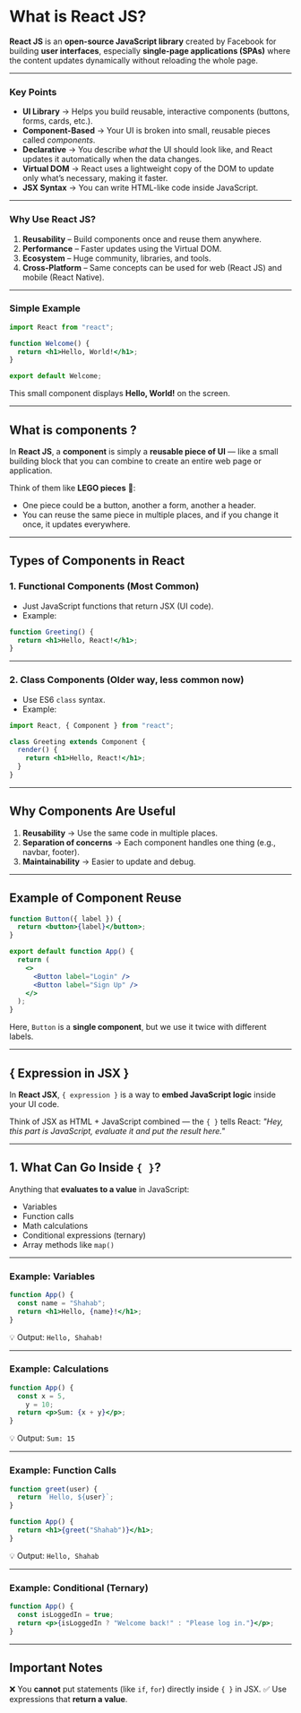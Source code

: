 # What is React JS?

**React JS** is an **open-source JavaScript library** created by Facebook for building **user interfaces**, especially **single-page applications (SPAs)** where the content updates dynamically without reloading the whole page.

---

### **Key Points**

- **UI Library** → Helps you build reusable, interactive components (buttons, forms, cards, etc.).
- **Component-Based** → Your UI is broken into small, reusable pieces called _components_.
- **Declarative** → You describe _what_ the UI should look like, and React updates it automatically when the data changes.
- **Virtual DOM** → React uses a lightweight copy of the DOM to update only what’s necessary, making it faster.
- **JSX Syntax** → You can write HTML-like code inside JavaScript.

---

### **Why Use React JS?**

1. **Reusability** – Build components once and reuse them anywhere.
2. **Performance** – Faster updates using the Virtual DOM.
3. **Ecosystem** – Huge community, libraries, and tools.
4. **Cross-Platform** – Same concepts can be used for web (React JS) and mobile (React Native).

---

### **Simple Example**

```jsx
import React from "react";

function Welcome() {
  return <h1>Hello, World!</h1>;
}

export default Welcome;
```

This small component displays **Hello, World!** on the screen.

---

## What is components ?

In **React JS**, a **component** is simply a **reusable piece of UI** — like a small building block that you can combine to create an entire web page or application.

Think of them like **LEGO pieces** 🧱:

- One piece could be a button, another a form, another a header.
- You can reuse the same piece in multiple places, and if you change it once, it updates everywhere.

---

## **Types of Components in React**

### 1. **Functional Components** (Most Common)

- Just JavaScript functions that return JSX (UI code).
- Example:

```jsx
function Greeting() {
  return <h1>Hello, React!</h1>;
}
```

---

### 2. **Class Components** (Older way, less common now)

- Use ES6 `class` syntax.
- Example:

```jsx
import React, { Component } from "react";

class Greeting extends Component {
  render() {
    return <h1>Hello, React!</h1>;
  }
}
```

---

## **Why Components Are Useful**

1. **Reusability** → Use the same code in multiple places.
2. **Separation of concerns** → Each component handles one thing (e.g., navbar, footer).
3. **Maintainability** → Easier to update and debug.

---

## **Example of Component Reuse**

```jsx
function Button({ label }) {
  return <button>{label}</button>;
}

export default function App() {
  return (
    <>
      <Button label="Login" />
      <Button label="Sign Up" />
    </>
  );
}
```

Here, `Button` is a **single component**, but we use it twice with different labels.

---

## { Expression in JSX }

In **React JSX**, `{ expression }` is a way to **embed JavaScript logic** inside your UI code.

Think of JSX as HTML + JavaScript combined — the `{ }` tells React:
_"Hey, this part is JavaScript, evaluate it and put the result here."_

---

## **1. What Can Go Inside `{ }`?**

Anything that **evaluates to a value** in JavaScript:

- Variables
- Function calls
- Math calculations
- Conditional expressions (ternary)
- Array methods like `map()`

---

### **Example: Variables**

```jsx
function App() {
  const name = "Shahab";
  return <h1>Hello, {name}!</h1>;
}
```

💡 Output: `Hello, Shahab!`

---

### **Example: Calculations**

```jsx
function App() {
  const x = 5,
    y = 10;
  return <p>Sum: {x + y}</p>;
}
```

💡 Output: `Sum: 15`

---

### **Example: Function Calls**

```jsx
function greet(user) {
  return `Hello, ${user}`;
}

function App() {
  return <h1>{greet("Shahab")}</h1>;
}
```

💡 Output: `Hello, Shahab`

---

### **Example: Conditional (Ternary)**

```jsx
function App() {
  const isLoggedIn = true;
  return <p>{isLoggedIn ? "Welcome back!" : "Please log in."}</p>;
}
```

---

## **Important Notes**

❌ You **cannot** put statements (like `if`, `for`) directly inside `{ }` in JSX.
✅ Use expressions that **return a value**.

